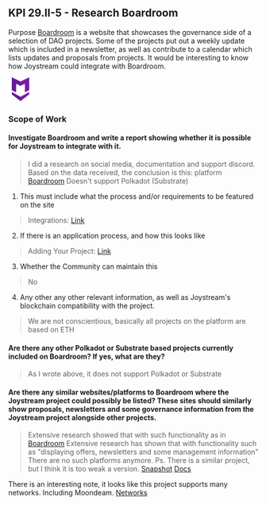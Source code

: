 ## KPI 29.II-5 - Research Boardroom

Purpose [Boardroom](https://app.boardroom.info/) is a website that showcases the governance side of a selection of DAO projects. Some of the projects put out a weekly update which is included in a newsletter, as well as contribute to a calendar which lists updates and proposals from projects. It would be interesting to know how Joystream could integrate with Boardroom.

![alt text](https://github.com/adam-p/markdown-here/raw/master/src/common/images/icon48.png "Logo Title Text 1")
### Scope of Work

#### Investigate Boardroom and write a report showing whether it is possible for Joystream to integrate with it.

> I did a research on social media, documentation and support discord.
Based on the data received, the conclusion is this: platform [Boardroom](https://app.boardroom.info/)
Doesn't support Polkadot (Substrate)

1. This must include what the process and/or requirements to be featured on the site

> Integrations: [Link](https://docs.boardroom.info/adding-your-project/getting-started)

2. If there is an application process, and how this looks like

> Adding Your Project: [Link](https://docs.boardroom.info/adding-your-project/adding-your-project)

3. Whether the Community can maintain this

> No

4. Any other any other relevant information, as well as Joystream's blockchain compatibility with the project.

> We are not conscientious, basically all projects on the platform are based on ETH

#### Are there any other Polkadot or Substrate based projects currently included on Boardroom? If yes, what are they?

> As I wrote above, it does not support Polkadot or Substrate

#### Are there any similar websites/platforms to Boardroom where the Joystream project could possibly be listed? These sites should similarly show proposals, newsletters and some governance information from the Joystream project alongside other projects.

> Extensive research showed that with such functionality as in [Boardroom](https://app.boardroom.info/)
Extensive research has shown that with functionality such as "displaying offers, newsletters and some management information" 
There are no such platforms anymore. Ps. 
There is a similar project, but I think it is too weak a version. [Snapshot](https://snapshot.org/#/)
[Docs](https://docs.snapshot.org/)


There is an interesting note, it looks like this project supports many networks. Including Moondeam.
[Networks](https://snapshot.org/#/networks)
